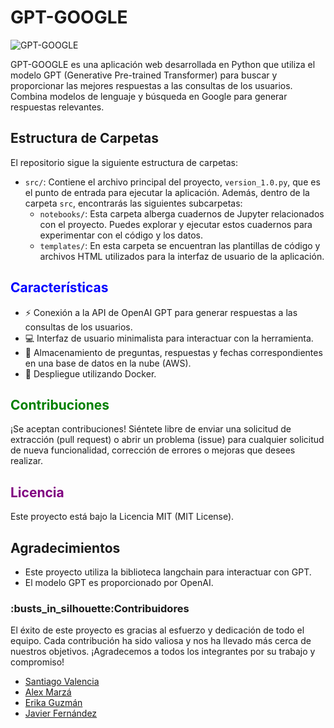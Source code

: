 # GPT-GOOGLE

![GPT-GOOGLE](https://th.bing.com/th/id/OIP.COQqivlu9yIZREJns-BgGwAAAA?pid=ImgDet&rs=1)

GPT-GOOGLE es una aplicación web desarrollada en Python que utiliza el modelo GPT (Generative Pre-trained Transformer) para buscar y proporcionar las mejores respuestas a las consultas de los usuarios. Combina modelos de lenguaje y búsqueda en Google para generar respuestas relevantes.

## Estructura de Carpetas

El repositorio sigue la siguiente estructura de carpetas:

- `src/`: Contiene el archivo principal del proyecto, `version_1.0.py`, que es el punto de entrada para ejecutar la aplicación. Además, dentro de la carpeta `src`, encontrarás las siguientes subcarpetas:
  - `notebooks/`: Esta carpeta alberga cuadernos de Jupyter relacionados con el proyecto. Puedes explorar y ejecutar estos cuadernos para experimentar con el código y los datos.
  - `templates/`: En esta carpeta se encuentran las plantillas de código y archivos HTML utilizados para la interfaz de usuario de la aplicación.




## <span style="color:blue">Características</span>
- :zap: Conexión a la API de OpenAI GPT para generar respuestas a las consultas de los usuarios.
- :computer: Interfaz de usuario minimalista para interactuar con la herramienta.
- :floppy_disk: Almacenamiento de preguntas, respuestas y fechas correspondientes en una base de datos en la nube (AWS).
- :whale: Despliegue utilizando Docker.

## <span style="color:green">Contribuciones</span>

¡Se aceptan contribuciones! Siéntete libre de enviar una solicitud de extracción (pull request) o abrir un problema (issue) para cualquier solicitud de nueva funcionalidad, corrección de errores o mejoras que desees realizar.


## <span style="color:purple">Licencia</span>

Este proyecto está bajo la Licencia MIT (MIT License).

## Agradecimientos

- Este proyecto utiliza la biblioteca langchain para interactuar con GPT.
- El modelo GPT es proporcionado por OpenAI.

<h3 id="Contribuidores">:busts_in_silhouette:Contribuidores</h3>

El éxito de este proyecto es gracias al esfuerzo y dedicación de todo el equipo. Cada contribución ha sido valiosa y nos ha llevado más cerca de nuestros objetivos. ¡Agradecemos a todos los integrantes por su trabajo y compromiso! 


-   [Santiago Valencia](https://github.com/Kuja182) 
-   [Alex Marzá](https://github.com/AlexCapis) 
-   [Erika Guzmán](https://github.com/Erikahenriquez78) 
-   [Javier Fernández](https://github.com/jaferdy)

